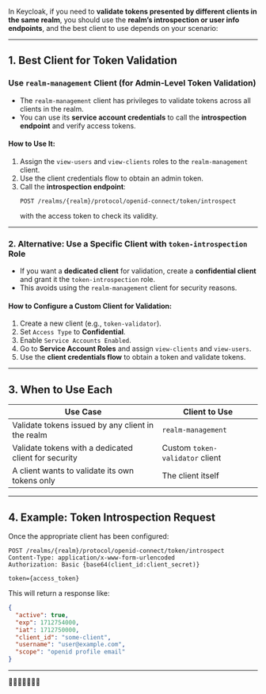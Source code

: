 In Keycloak, if you need to **validate tokens presented by different clients in the same realm**, you should use the **realm’s introspection or user info endpoints**, and the best client to use depends on your scenario:

---

## **1. Best Client for Token Validation**
### **Use `realm-management` Client (for Admin-Level Token Validation)**
- The `realm-management` client has privileges to validate tokens across all clients in the realm.
- You can use its **service account credentials** to call the **introspection endpoint** and verify access tokens.

#### **How to Use It:**
1. Assign the `view-users` and `view-clients` roles to the `realm-management` client.
2. Use the client credentials flow to obtain an admin token.
3. Call the **introspection endpoint**:
   ```
   POST /realms/{realm}/protocol/openid-connect/token/introspect
   ```
   with the access token to check its validity.

---

### **2. Alternative: Use a Specific Client with `token-introspection` Role**
- If you want a **dedicated client** for validation, create a **confidential client** and grant it the `token-introspection` role.
- This avoids using the `realm-management` client for security reasons.

#### **How to Configure a Custom Client for Validation:**
1. Create a new client (e.g., `token-validator`).
2. Set `Access Type` to **Confidential**.
3. Enable `Service Accounts Enabled`.
4. Go to **Service Account Roles** and assign `view-clients` and `view-users`.
5. Use the **client credentials flow** to obtain a token and validate tokens.

---

## **3. When to Use Each**
| **Use Case**                              | **Client to Use** |
|-----------------------------------------|----------------|
| Validate tokens issued by any client in the realm | `realm-management` |
| Validate tokens with a dedicated client for security | Custom `token-validator` client |
| A client wants to validate its own tokens only | The client itself |

---

## **4. Example: Token Introspection Request**
Once the appropriate client has been configured:

```http
POST /realms/{realm}/protocol/openid-connect/token/introspect
Content-Type: application/x-www-form-urlencoded
Authorization: Basic {base64(client_id:client_secret)}

token={access_token}
```

This will return a response like:

```json
{
  "active": true,
  "exp": 1712754000,
  "iat": 1712750000,
  "client_id": "some-client",
  "username": "user@example.com",
  "scope": "openid profile email"
}
```

---

🚀🚀🚀🚀🚀🚀🚀
